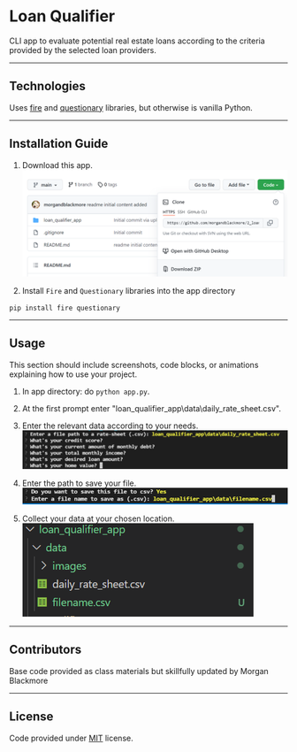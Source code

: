 # Loan Qualifier

CLI app to evaluate potential real estate loans according to the criteria provided by the selected loan providers.

---

## Technologies

Uses [fire](https://google.github.io/python-fire/guide/) and [questionary](https://questionary.readthedocs.io/en/stable/) libraries, but otherwise is vanilla Python.

---

## Installation Guide

1. Download this app. 
![App CLI](loan_qualifier_app/data/images/get_app.png?raw=true "CLI interface")

2. Install `Fire` and `Questionary` libraries into the app directory

```
pip install fire questionary
```

---

## Usage

This section should include screenshots, code blocks, or animations explaining how to use your project.

1. In app directory: do `python app.py`.
2. At the first prompt enter "loan_qualifier_app\data\daily_rate_sheet.csv".
3. Enter the relevant data according to your needs.
![App CLI](loan_qualifier_app/data/images/cli_menu.png?raw=true "CLI interface")

4. Enter the path to save your file.
![App CLI](loan_qualifier_app/data/images/cli_savefile.png?raw=true "Sample Path")

5. Collect your data at your chosen location.
![App CLI](loan_qualifier_app/data/images/savedfile.png?raw=true "Find your data")

---

## Contributors

Base code provided as class materials but skillfully updated by Morgan Blackmore

---

## License

Code provided under [MIT](https://mit-license.org/) license. 

